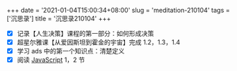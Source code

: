 +++
date = '2021-01-04T15:00:34+08:00'
slug = 'meditation-210104'
tags = ['沉思录']
title = '沉思录210104'
+++

- [x] 记录【人生决策】课程的第一部分：如何形成决策
- [x] 超星尔雅课【从爱因斯坦到霍金的宇宙】完成 1.2，1.3，1.4
- [x] 学习 ads 中的第一个知识点：清楚定义
- [x] 阅读 [JavaScript](https://javascript.info/) 1，2 节
